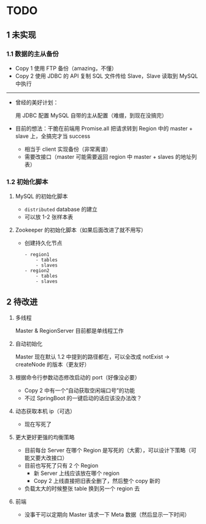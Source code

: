 # TODO

## 1 未实现

### 1.1 数据的主从备份

- Copy 1 使用 FTP 备份（amazing，不懂）
- Copy 2 使用 JDBC 的 API 复制 SQL 文件传给 Slave，Slave 读取到 MySQL 中执行

---

- 曾经的美好计划：

    用 JDBC 配置 MySQL 自带的主从配置（难绷，到现在没搞完）

- 目前的想法：干脆在前端用 Promise.all 把请求转到 Region 中的 master + slave 上，全搞完才当 success

    - 相当于 client 实现备份（非常离谱）
    - 需要改接口（master 可能需要返回 region 中 master + slaves 的地址列表）


### 1.2 初始化脚本

1. MySQL 的初始化脚本

    - `distributed` database 的建立
    - 可以放 1-2 张样本表

2. Zookeeper 的初始化脚本（如果后面改进了就不用写）

    - 创建持久化节点
        ```text
        - region1
            - tables
            - slaves
        - region2
            - tables
            - slaves
        ```

## 2 待改进

1. 多线程

    Master & RegionServer 目前都是单线程工作

2. 自动初始化

    Master 现在默认 1.2 中提到的路径都在，可以全改成 notExist -> createNode 的版本（更友好）

3. 根据命令行参数动态修改启动的 port（好像没必要）

    - Copy 2 中有一个“自动获取空闲端口号”的功能
    - 不过 SpringBoot 的一键启动的话应该没办法改？

4. 动态获取本机 ip（可选）

    - 现在写死了

5. 更大更好更强的均衡策略

    - 目前每台 Server 在哪个 Region 是写死的（大雾），可以设计下策略（可能又要大改接口）
    - 目前也写死了只有 2 个 Region
        - 新 Server 上线应该放在哪个 region
        - Copy 2 上线直接把旧表全删了，然后整个 copy 新的
    - 负载太大的时候整张 table 换到另一个 region 去

6. 前端

    - 没事干可以定期向 Master 请求一下 Meta 数据（然后显示一下时间）